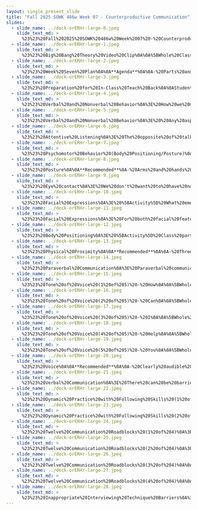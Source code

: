 ```yaml
---
layout: single_present_slide
title: "Fall 2025 SOWK 486w Week 07 - Counterproductive Communication"
slides:
  - slide_name: ../deck-orERHr-large-0.jpeg
    slide_text_md: >
      %23%23%20Fall%202025%20SOWK%20486w%20Week%2007%20-%20Counterproductive%20Communication%0A%0Atitle:%20Fall%202025%20SOWK%20486w%20Week%2007%20-%20Counterproductive%20Communication%0Adate:%2010-06-25%0Alocation:%20Heritage%20University%0Atags:%0A%20%20-%20Heritage%20University%0A%20%20-%20BASW%20Program%0A%20%20-%20SOWK%20486w%0Apresentation_video:%20%3E%0A%20%20%22%22%0Adescription:%20%3E%0A%0AWeek%20seven%20and%20the%20topic%20of%20counterproductive%20communication%20builds%20on%20week%20six,%20which%20generally%20looks%20at%20just%20skills%20related%20to%20communication.%20Communication%20happens%20all%20of%20the%20time,%20and%20through%20both%20verbal%20and%20nonverbal%20patterns.%20As%20social%20workers,%20we%20have%20an%20obligation%20to%20look%20at%20how%20we%20are%20communicating%20and%20make%20an%20attempt%20to%20not%20be%20putting%20up%20barriers%20to%20have%20communication%20flow%20freely.%20The%20agenda%20for%20class%20this%20week%20is%20as%20follows:%0A%0A-%20Parts%20and%20best%20practices%20of%20verbal%20and%20nonverbal%20communication%20%0A-%20Verbal%20communication%0A-%20Barriers%20to%20communication%0A%0ALearning%20objectives%20include:%0A%0A-%20Identify%20and%20describe%20common%20counterproductive%20communication%20patterns%20and%20interviewing%20roadblocks.%0A-%20Evaluate%20and%20apply%20verbal%20and%20nonverbal%20communication%20techniques%20to%20strengthen%20therapeutic%20rapport.%0A-%20Reflect%20on%20how%20implicit%20bias%20and%20personal%20communication%20styles%20influence%20engagement.%0A%0A
  - slide_name: ../deck-orERHr-large-1.jpeg
    slide_text_md: >
      %23%23%20Big%20Bang%20Theory%20Video%20Clip%0A%0A%5BWhole%20Class%20Activity%5D%20Watch%20the%20video%20clip.%0A%0A%3E%20Sheldon%20uses%20some%20counterproductive%20communication%20patterns.%20While,%20with%20the%20relationship%20that%20Sheldon%20has%20with%20Penny,%20he%20seems%20to%20be%20effective.%20Today%20we%20are%20spending%20time%20talking%20about%20some%20of%20the%20what%20not%20to%20do.%0A%0A%0A
  - slide_name: ../deck-orERHr-large-2.jpeg
    slide_text_md: >
      %23%23%20Week%20Seven%20Plan%0A%0A**Agenda**%0A%0A-%20Parts%20and%20best%20practices%20of%20verbal%20and%20nonverbal%20communication%20%0A-%20Verbal%20communication%0A-%20Barriers%20to%20communication%0A%0A**Learning%20objectives**%0A%0A-%20Identify%20and%20describe%20common%20counterproductive%20communication%20patterns%20and%20interviewing%20roadblocks.%0A-%20Evaluate%20and%20apply%20verbal%20and%20nonverbal%20communication%20techniques%20to%20strengthen%20therapeutic%20rapport.%0A-%20Reflect%20on%20how%20implicit%20bias%20and%20personal%20communication%20styles%20influence%20engagement.%0A%0A
  - slide_name: ../deck-orERHr-large-3.jpeg
    slide_text_md: >
      %23%23%20Preparation%20for%20In-Class%20Teach%20Back%0A%0AStudents%20are%20to%20prepare%20to%20share%20information%20and%20have%20a%20discussion%20with%20classmates%20about%20their%20selected%20area.%20Students%20may%20choose%20to%20create%20a%20presentation%20that%20can%20be%20completed%20during%20class.%20The%20goal%20is%20to%20help%20classmates%20know%20how%20to%20assess%20for%20the%20given%20topic%20and%20have%20a%20group%20discussion%20about%20the%20topic.%20%0A%0A-%20Assessing%20Biophysical%20Functioning%20(pp.%20168-172)%0A-%20Assessing%20Cognitive/Perceptual%20Functioning%20(pp.%20172-176)%0A-%20Assessing%20Affective%20Functioning%20(pp.%20176-180)%0A-%20Assessing%20Behavioral%20Functioning%20(pp.%20180-182)%0A-%20Assessing%20Environmental%20System%20(pp.%20182-186)%0A%0AContent%20can%20be%20shared%20through%20providing%20information,%20group%20discussion,%20demonstration.%0A%0A%5BWhole%20Group%20Activity%5D%20Select%20Topics%0A%0AHave%20class%20divide%20into%20five%20groups%20(Potentially%20number%20students%20off).%20%0ARace%20to%20answer%20questions%0A%0A1.%20Tell%20me%20three%20of%20the%20inappropriate%20interviewing%20techniques:%0A%0A%3E%201.%20Stacking%20questions%0A%3E%202.%20Asking%20leading%20questions%0A%3E%203.%20Interrupting%20inappropriately%20or%20excessively%0A%3E%204.%20Dominating%20the%20interaction%0A%3E%205.%20Keeping%20discussion%20focused%20on%20safe%20topics%0A%3E%206.%20Responding%20infrequently%0A%3E%207.%20Parroting%20or%20overusing%20certain%20phrases%20or%20clich%C3%A9s%0A%3E%208.%20Vague%20effusive%20positivity%0A%3E%209.%20Dwelling%20on%20the%20remote%20past%0A%3E%2010.%20Tangential%20exploration%0A%3E%2011.%20Failing%20to%20be%20aware%20of%20implicit%20and%20cognitive%20bias%0A%3E%20(p.%20134)%0A%0A%0A2.%20Tell%20me%20three%20of%20the%20inappropriate%20interviewing%20techniques:%0A%0ATell%20me%20three%20more%0A%0A3.%20What%20is%20one%20verbal%20communication%20behavior%20that%20can%20contributes%20barriers%3F%0A%0A%3E%201.%20Reassuring,%20sympathizing,%20consoling,%20or%20excusing%0A%3E%202.%20Advising%20and%20giving%20suggestions%20or%20solutions%20prematurely%0A%3E%203.%20Using%20sarcasm%20or%20employing%20humor%20that%20is%20distracting%20or%20makes%20light%20of%20clients'%20problems%0A%3E%204.%20Judging,%20criticizing,%20or%20placing%20blame%0A%3E%205.%20Trying%20to%20convince%20the%20client%20about%20the%20right%20point%20of%20view%20through%20logical%20arguments,%20lecturing,%20instructing,%20or%20arguing%0A%3E%206.%20Making%20a%20declaration%20rather%20than%20inviting%20a%20discussion%20about%20options%0A%3E%207.%20Threatening,%20warning,%20or%20counterattacking%0A%3E%20(p.%20129)%0A%0A4.%20What%20is%20one%20verbal%20communication%20behavior%20that%20can%20contributes%20barriers%3F%0A%0ATell%20me%20one%20more%0A%0AGroup%20who%20hasn't%20answered%20is%20last.%0A%0A(Hepworth%20et%20al.,%202023)%0A%0A
  - slide_name: ../deck-orERHr-large-4.jpeg
    slide_text_md: >
      %23%23%20Verbal%20and%20Nonverbal%20Behavior%0A%3E%20How%20we%20manage%20and%20deal%20with%20verbal%20and%20non%20verbal%20behavior%20has%20a%20lot%20to%20do%20with%20how%20we%20are%20able%20to%20communicate.%0A%3E%20%5BDiscussion%5D%20Who%20has%20seen%20Lie%20to%20Me%3F%0A%0A%3E%20%5BActivity%5D%20Watch%20Lie%20to%20Me%20Intro%20video%0A%0A%3E%20Lie%20to%20Me%20is%20not%20actually%20exactly%20accurate,%20but%20there%20is%20some%20truth.%0A%0A*%20Human%20interaction%20and%20communication%20involve%20both%20verbal%20and%20nonverbal%20behavior.%0A*%20Verbal%20behavior%20is%20what%20is%20being%20said.%0A*%20Non%20verbal%20behavior%20is%20communication%20in%20ways%20other%20than%20spoken%20words.%20%20%0A*%20People%20communicate%20by...%0A%09-%20Facial%20expressions%0A%09-%20Hand%20movements%0A%09-%20Eye%20contact%0A%09-%20Sitting%20position%0A%09-%20Proximity%0A*%20Any%20aspect%20of%20a%20person's%20presence%20that%20conveys%20ideas%20or%20information%20without%20being%20spoken%20is%20nonverbal%20communication.%0A%0A
  - slide_name: ../deck-orERHr-large-5.jpeg
    slide_text_md: >
      %23%23%20Verbal%20and%20Nonverbal%20Behavior%0A%3E%20%20Any%20aspect%20of%20a%20person's%20presence%20that%20conveys%20ideas%20or%20information%20without%20being%20spoken%20is%20nonverbal%20communication.%20In%20communication%20in%20general,%20there%20are%20six%20basic%20parts%20of%20communication:%0A%0A1.%20Attentive%20listening%0A2.%20Eye%20contact%0A3.%20Facial%20expressions%0A4.%20Body%20positioning%0A5.%20Paraverbal%0A6.%20Verbal%0A%0A%3E%20As%20we%20think%20about%20these%20verbal%20and%20non%20verbal%20aspects,%20we%20should%20also%20be%20thinking%20about%20this%20threefold%20task:%0A%0A(1)%20to%20assess%20your%20repetitive%20nonverbal%20behaviors%0A(2)%20to%20eliminate%20nonverbal%20styles%20that%20hinder%20effective%20communication%0A(3)%20to%20sustain%20and%20perhaps%20increase%20desirable%20nonverbal%20behaviors%0A%0A
  - slide_name: ../deck-orERHr-large-6.jpeg
    slide_text_md: >
      %23%23%20Attentive%20Listening%0A%3E%20The%20opposite%20of%20talking%20isn't%20listening.%20The%20opposite%20of%20talking%20is%20waiting.%0A%3E%20~%20Fran%20Lebowitz%0A%0A%3E%20Attentive%20listening%20implies%20more%20than%20just%20audio%20reception%20of%20the%20words%20that%20are%20said.%20%20It%20focuses%20on%20comprehending%20%20the%20meaning%20of%20what%20is%20said.%20This%20can%20be%20called%20physical%20attending.%0A%0AIt%20takes%20really%20focusing%20on%20the%20person%20that%20you%20are%20talking%20to.%0A%0A
  - slide_name: ../deck-orERHr-large-7.jpeg
    slide_text_md: >
      %23%23%20Psychomotor%20Behavior%20(Body%20Positioning/Posture)%0A%0A%3E%20Our%20posture%20and%20body%20positioning%20is%20important%20in%20thinking%20about%20is%20one%20way%20that%20we%20provide%20information%20to%20others.%20%20%0A%0AWe%20can%20think%20about%20four%20quadrants:%0A%0A-%20Tension%20vs.%20Relaxed%20Positions%0A-%20Open%20vs.%20Closed%20positions%0A%0A%3E%20When%20working%20with%20clients%20it%20is%20important%20how%20you%20present%20yourself%20nonverbally.%0A%0A%3E%20%5BActivity%5D%20Have%20a%20student%20act%20out%20what%20it%20might%20look%20like%20to%20be%20tense%20vs.%20relaxed.%0A%0A-%20Tension%0A%09*%20Extreme%20tension%20could%20convey%20lack%20of%20confidence%20or%20excessive%20nervousness.%0A%09*%20It%20could%20cause%20distance%20between%20you%20and%20the%20client%20and%20they%20may%20have%20a%20difficult%20time%20feeling%20comfortable%20or%20trusting%20you.%0A-%20Relaxed%0A%09*%20But%20on%20the%20other%20hand%20being%20too%20relaxed%20could%20give%20the%20impression%20that%20you%20do%20not%20care%20much%20about%20what%20happens%0A%09*%20It%20could%20damage%20your%20professional%20credibility.%0A%0A
  - slide_name: ../deck-orERHr-large-8.jpeg
    slide_text_md: >
      %23%23%20Posture%0A%0A**Recommended**%0A-%20Arms%20and%20hands%20moderately%20expressive;%20appropriate%20gestures%0A-%20Body%20leaning%20slightly%20forward;%20attentive%20but%20relaxed%0A%0A**Not%20Recommended**%0A%0A-%20Rigid%20body%20position;%20arms%20tightly%20folded%0A-%20Body%20turned%20at%20an%20angle%20to%20client%0A-%20Fidgeting%20with%20hands%0A-%20Squirming%20or%20rocking%20in%20chair%0A-%20Leaning%20back%20or%20placing%20feet%20on%20desk%0A-%20Hand%20or%20fingers%20over%20mouth%0A-%20Pointing%20finger%20for%20emphasis%0A%0A(Hepworth%20et%20al.,%202023)%0A%0A
  - slide_name: ../deck-orERHr-large-9.jpeg
    slide_text_md: >
      %23%23%20Eye%20contact%0A%3E%20We%20don't%20want%20to%20have%20no%20eye%20contact%20and%20we%20don't%20want%20to%20have%20constant%20eye%20contact.%20We%20want%20to%20have%20moderate%20eye%20contact,%20which%20is%20somewhere%20in%20between%20no%20eye%20contact%20and%20constant%20eye%20contact.%0A%0ANot%20extremes...%0A%0A-%20No%20Eye%20Contact%0A-%20Constant%20Eye%20Contact%0A-%20Moderate%20Eye%20Contact%0A%0AWe%20should%20remember:%0A%0A-%20Purpose:%20Eye%20contact%20is%20important%20in%20establishing%20rapport%20with%20clients.%0A-%20Variability:%20It%20is%20important%20to%20remember%20that%20eye%20contact%20varies%20among%20different%20cultural%20backgrounds.%0A-%20Significance:%0A%20%20*%20The%20inability%20to%20make%20eye%20contact%20could%20mean%20that%20someone%20is%20afraid%20or%20insecure,%20it%20might%20also%20imply%20disinterest%20or%20dishonesty.%0A%20%20*%20On%20the%20other%20hand%20maintaining%20constant%20eye%20contact%20can%20be%20intimidating%20or%20make%20someone%20uncomfortable.%0A%20%20*%20Eye%20contact%20is%20a%20complex%20nonverbal%20behavior.%20it%20can%20be%20intimidating%20or%20make%20someone%20uncomfortable.%0A%0A
  - slide_name: ../deck-orERHr-large-10.jpeg
    slide_text_md: >
      %23%23%20Facial%20Expressions%0A%3E%20%5BActivity%5D%20What%20emotion%20are%20each%20of%20these%20facial%20features%20expressing%3F%0A%0AHave%20each%20image%20and%20have%20students%20try%20to%20guess%0A%0A-%20Like%20everything%20in%20SW,%20It's%20about%20self%20evaluation%0A%20%20*%20Not%20only%20are%20are%20we%20looking%20at%20the%20facial%20features%20or%20affect%20of%20the%20client,%20but%20become%20aware%20of%20our%20own.%0A%20%20*%20Are%20our%20facial%20expressions%20corresponding%20with%20our%20other%20nonverbal%20behavior%20and%20what%20we%20are%20saying%3F%0A-%20Facial%20expressions%20provide%20an%20excellent%20means%20of%20communication.%20%20%0A-%20Facial%20expressions%20can%20be%20used%20to%20reinforce%20what%20is%20said%20verbally%20and%20emphasize%20the%20fact%20that%20you%20mean%20what%20you%20say.%0A-%20We%20need%20to%20be%20concerned%20about%20if%20we%20have%20incongruence%20and%20leakage%20(e.g.%20feelings%20about%20client%20leaked%20out)%0A%0AImages%20from%20(Mizgajski%20%26%20Morzy,%202019)%0A%0A%3Cdiv%20style%3D%22text-align:%20center%22%20markdown%3D%221%22%3E%0AReference%0A%3C/div%3E%0A%3Cdiv%20style%3D%22margin:%200%200%200%202em;%20text-indent:%20-2em;%22%20markdown%3D%221%22%3E%0A%0AMizgajski,%20J.,%20%26%20Morzy,%20M.%20(2019).%20Affective%20recommender%20systems%20in%20online%20news%20industry:%20how%20emotions%20influence%20reading%20choices.%20_User%20Modeling%20and%20User-Adapted%20Interaction,%2029_(2),%20345-379.%20%3Chttps://doi.org/10.1007/s11257-018-9213-x%3E%0A%0A%3C/div%3E%0A%0A
  - slide_name: ../deck-orERHr-large-11.jpeg
    slide_text_md: >
      %23%23%20Facial%20Expressions%0A%3E%20For%20both%20facial%20features%20and%20eye%20contact%20the%20following%20are%20the%20recommendations%20based%20in%20the%20Hepworth%20et%20al.%20(2023)%20text.%0A%0A**Recommended**%0A%0A-%20Direct%20eye%20contact%20(except%20when%20culturally%20proscribed)%0A-%20Warmth%20and%20concern%20reflected%20in%20facial%20expression%0A-%20Eyes%20at%20same%20level%20as%20client's%0A-%20Appropriately%20varied%20and%20animated%20facial%20expressions%0A-%20Mouth%20relaxed;%20occasional%20smiles%0A%0A**Not%20Recommended**%0A%0A-%20Avoidance%20of%20eye%20contact%0A-%20Staring%20or%20fixating%20on%20person%20or%20object%0A-%20Lifting%20eyebrow%20critically%0A-%20Eye%20level%20higher%20or%20lower%20than%20client's%0A-%20Nodding%20head%20excessively%0A-%20Yawning%0A-%20Frozen%20or%20rigid%20facial%20expressions%0A-%20Inappropriate%20slight%20smile%0A-%20Pursing%20or%20biting%20lips%0A%0A(Hepworth%20et%20al.,%202023)%0A%0A%0A
  - slide_name: ../deck-orERHr-large-12.jpeg
    slide_text_md: >
      %23%23%20Body%20Positioning%0A%3E%20%5BActivity%5D%20Class%20participant%20to%20demonstrate%20space.%20(Clinicians%20should%20be%20at%20the%20closer%20end%20of%20social)%0A%0A*%20Distance%0A%09-%20The%20use%20of%20personal%20space%20or%20distance%20between%20you%20and%20the%20client%20is%20a%20part%20of%20body%20positioning.%0A%0A
  - slide_name: ../deck-orERHr-large-13.jpeg
    slide_text_md: >
      %23%23%20Physical%20Proximity%0A%0A**Recommended**%0A%0A-%20Three%20to%20five%20feet%20between%20chairs%0A%0A**Not%20recommended**%0A%0A-%20Excessive%20closeness%20or%20distance%0A-%20Talking%20across%20desk%20or%20other%20barrier%0A%0A(Hepworth%20et%20al.,%202023)%0A%0A%0A
  - slide_name: ../deck-orERHr-large-14.jpeg
    slide_text_md: >
      %23%23%20Paraverbal%20Communication%0A%3E%20Paraverbal%20communication%20is%20the%20how%20we%20say%20the%20things%20we%20say,%20not%20the%20words%20we%20use.%0A%0A%3E%20%5BDiscussion%5D%20What%20is%20each%0A%0A-%20Tone%0A-%20Volume%0A-%20Cadence%0A%0A
  - slide_name: ../deck-orERHr-large-15.jpeg
    slide_text_md: >
      %23%23%20Tone%20of%20Voice%20(1%20of%205)%20-%20How%0A%0A%5BWhole%20Class%20Activity%5D%20Have%20students%20go%20around%20and%20put%20emphasis%20on%20different%20words%20in%20the%20sentence%20%22how%20can%20I%20help%20you.%22%0A%0AEmphasis%20on%20%22how%22%0A%0A
  - slide_name: ../deck-orERHr-large-16.jpeg
    slide_text_md: >
      %23%23%20Tone%20of%20Voice%20(2%20of%205)%20-%20Can%0A%0A%5BWhole%20Class%20Activity%5D%20Have%20students%20go%20around%20and%20put%20emphasis%20on%20different%20words%20in%20the%20sentence%20%22how%20can%20I%20help%20you.%22%0A%0AEmphasis%20on%20%22can%22%0A%0A
  - slide_name: ../deck-orERHr-large-17.jpeg
    slide_text_md: >
      %23%23%20Tone%20of%20Voice%20(3%20of%205)%20-%20I%0A%0A%5BWhole%20Class%20Activity%5D%20Have%20students%20go%20around%20and%20put%20emphasis%20on%20different%20words%20in%20the%20sentence%20%22how%20can%20I%20help%20you.%22%0A%0AEmphasis%20on%20%22I%22%0A%0A
  - slide_name: ../deck-orERHr-large-18.jpeg
    slide_text_md: >
      %23%23%20Tone%20of%20Voice%20(4%20of%205)%20-%20Help%0A%0A%5BWhole%20Class%20Activity%5D%20Have%20students%20go%20around%20and%20put%20emphasis%20on%20different%20words%20in%20the%20sentence%20%22how%20can%20I%20help%20you.%22%0A%0AEmphasis%20on%20%22help%22%0A%0A
  - slide_name: ../deck-orERHr-large-19.jpeg
    slide_text_md: >
      %23%23%20Tone%20of%20Voice%20(5%20of%205)%20-%20You%0A%0A%5BWhole%20Class%20Activity%5D%20Have%20students%20go%20around%20and%20put%20emphasis%20on%20different%20words%20in%20the%20sentence%20%22how%20can%20I%20help%20you.%22%0A%0AEmphasis%20on%20%22you%22%0A%0A%0A
  - slide_name: ../deck-orERHr-large-20.jpeg
    slide_text_md: >
      %23%23%20Voice%0A%0A**Recommended**%0A%0A-%20Clearly%20audible%20but%20not%20loud%0A-%20Warmth%20in%20tone%20of%20voice%0A-%20Voice%20modulated%20to%20reflect%20nuances%20of%20feeling%20and%20emotional%20tone%20of%20client%20messages%0A-%20Moderate%20speech%20tempo%0A%0A**Not%20Recommended**%0A%0A-%20Mumbling%20or%20speaking%20inaudibly%0A-%20Monotonic%20voice%0A-%20Halting%20speech%0A-%20Frequent%20grammatical%20errors%0A-%20Prolonged%20silences%0A-%20Excessively%20animated%20speech%0A-%20Slow,%20rapid,%20or%20staccato%20speech%0A-%20Nervous%20laughter%0A-%20Consistent%20clearing%20of%20throat%0A-%20Speaking%20loudly%0A%0A(Hepworth%20et%20al.,%202023)%0A%0A
  - slide_name: ../deck-orERHr-large-21.jpeg
    slide_text_md: >
      %23%23%20Verbal%20Communication%0A%3E%20There%20can%20be%20barriers%20to%20verbal%20communication%20through%20the%20messages%20we%20try%20to%20send%20in%20our%20verbal%20communication.%0A%0A%3E%20Every%20time%20we%20communicate%20a%20message%20with%20another%20person%20or%20group%20of%20people,%20there%20is%20an%20intent%20and%20an%20impact.%20At%20both%20of%20these%20levels,%20there%20can%20be%20barriers.%0A%0A*%20Message%0A%0A*%20Barriers%20in%20...%0A*%20Intent%0A*%20Impact%0A%0A*%20In%20Intent%0A%20%20%20%20-%20The%20client%20may%20be%20using%20words,%20phrases,%20or%20concepts%20that%20are%20not%20clear%20to%20you.%0A%20%20%20%20-%20The%20client%20may%20be%20saying%20something%20vague,%20and%20their%20intent%20is%20not%20what%20you%20interpret.%0A*%20In%20Environment%0A%20%20%20%20-%20Thinking%20what%20your%20going%20to%20say%20next%0A%20%20%20%20-%20Phones%20ringing%0A%20%20%20%20-%20Home%20visits%0A%20%20%20%20-%20Children%0A*%20In%20Impact%0A%20%20%20%20-%20Concerns%20regarding%20crisis%0A%20%20%20%20-%20Personal%20problems%0A%20%20%20%20-%20Biases%0A%0A(Kirst-Ashman%20and%20Hull,%202015)%0A%0A%3Cdiv%20style%3D%22text-align:%20center%22%20markdown%3D%221%22%3E%0AReference%0A%3C/div%3E%0A%3Cdiv%20style%3D%22margin:%200%200%200%202em;%20text-indent:%20-2em;%22%20markdown%3D%221%22%3E%0A%0AKirst-Ashman,%20K.%20K.,%20%26%20Hull,%20G.%20H.%20(2015).%20_Understanding%20Generalist%20Practice_%20(7th%20ed.).%20Cengage%20Learning.%20%0A%0A%3C/div%3E%0A%0A
  - slide_name: ../deck-orERHr-large-22.jpeg
    slide_text_md: >
      %23%23%20Dynamic%20Practice%20with%20Following%20Skills%20(1%20of%202)%20-%20Scenario%202%0A%0A%3E%20We%20ran%20out%20of%20time.%20Be%20thinking%20about%20your%20following%20skills%20and%20your%20verbal%20communication%20in%20this%20activity.%0A%0A%5BSmall%20Group%20Activity%5D%20Engage%20in%20dynamic%20practice%20activity.%0A%0AMake%20sure%20to%20consider%20the%20beginning,%20middle,%20and%20end%20activities.%20%0A%0A**Scenario**:%20You%20were%20referred%20to%20domestic%20violence%20services%20by%20a%20friend%20who%20is%20concerned%20about%20the%20behaviors%20that%20your%20significant%20other%20has%20been%20engaging%20in%20and%20is%20hoping%20that%20you%20will%20seek%20further%20help.%20You%20feel%20conflicted,%20%20acknowledging%20that%20there%20is%20some%20violence,%20but%20feel%20that%20marriage%20is%20sacred,%20that%20you%20should%20be%20loyal,%20and%20that%20things%20will%20just%20work%20out.%0A%0A%0A
  - slide_name: ../deck-orERHr-large-23.jpeg
    slide_text_md: >
      %23%23%20Dynamic%20Practice%20with%20Following%20Skills%20(2%20of%202)%20-%20Scenario%203%0A%0A%5BSmall%20Group%20Activity%5D%20Engage%20in%20dynamic%20practice%20activity.%0A%0AMake%20sure%20to%20consider%20the%20beginning,%20middle,%20and%20end%20activities.%20%0A%0A**Scenario**:%20You%20have%20been%20homeless%20for%20the%20last%20few%20months%20after%20a%20relationship%20ended.%20You%20have%20been%20couch%20surfing%20and%20staying%20with%20various%20friends.%20You%20are%20seeing%20a%20therapist%20and%20they%20referred%20you%20to%20case%20manager%20to%20help%20find%20options%20around%20housing%20and%20to%20practice%20working%20on%20some%20coping%20skills.%0A%0A
  - slide_name: ../deck-orERHr-large-24.jpeg
    slide_text_md: >
      %23%23%20Twelve%20Communication%20Roadblocks%20(1%20of%204)%0A%3E%20Communication%20is%20one%20area%20of%20constant%20and%20incremental%20improvement%20for%20everybody.%20I%20had%20an%20interesting%20experience%20when%20I%20was%20living%20in%20South%20America.%20%20I%20had%20gone%20down%20to%20Lima%20to%20get%20my%20camera%20fixed,%20and%20on%20my%20bus%20ride%20I%20ran%20into%20some%20problems.%0A%0A%3E%20Story%20about%20trip%20from%20Lima%20to%20Cusco%0A%0A-%20From%2021%20hours%20to%2036%20hours%0A-%20Protest%20about%20governmental%20officials%20in%20province%0A-%20People%20blocking%20the%20road,%20throwing%20rocks,%20and%20painting%20vehicles%0A%0A%3E%20Generally%20our%20clients%20don't%20throw%20rocks%20at%20us,%20but%20our%20communication,%20rapport,%20and%20ability%20to%20work%20with%20our%20clients%20will%20be%20improved%20when%20we%20reduce%20our%20roadblocks%20to%20effective%20communication.%0A%0A
  - slide_name: ../deck-orERHr-large-25.jpeg
    slide_text_md: >
      %23%23%20Twelve%20Communication%20Roadblocks%20(2%20of%204)%0A%3E%20While%20Hepworth%20lays%20out%207%20different%20road%20blocks,%20Gordon%20(2003)%20describes%2012%20different%20ones.%20They%20are%20all%20incorporated%20in%20parts%20of%20the%20the%20ones%20described%20by%20the%20book.%20I%20wanted%20to%20spend%20some%20time%20discussing%20these.%0A%0A%3E%20%5BWhole%20Class%20Activity%5D%20Discuss%20what%20each%20roadblock%20might%20look%20like%20in%20communication.%20%0A%0A1.%20Ordering,%20directing,%20commanding%0A2.%20Warning,%20admonishing,%20threatening%0A3.%20Exhorting,%20moralizing,%20preaching%0A4.%20Advising%20and%20giving%20solutions%20or%20suggestions%0A5.%20Lecturing,%20teaching,%20giving%20logical%20arguments%0A6.%20Judging,%20criticizing,%20disagreeing,%20blaming%0A%0A(Gordon,%202003)%0A%0A-%3E%20For%20information%20sake,%20the%207%20roadblocks%20described%20by%20Hepworth%0A1.%20Reassuring,%20sympathizing,%20consoling,%20or%20excusing%0A2.%20Advising%20and%20giving%20suggestions%20or%20solutions%20prematurely%0A3.%20Using%20sarcasm%20or%20employing%20humor%20that%20is%20distracting%20or%20makes%20light%20of%20clients%E2%80%99%20problems%0A4.%20Judging,%20criticizing,%20or%20placing%20blame%0A5.%20Trying%20to%20convince%20the%20client%20about%20the%20right%20point%20of%20view%20through%20logical%20arguments,%20lecturing,%20instructing,%20or%20arguing%0A6.%20Analyzing,%20diagnosing,%20or%20making%20glib%20or%20dogmatic%20interpretations%0A7.%20Threatening,%20warning,%20or%20counterattacking%0A%0A%3Cdiv%20style%3D%22text-align:%20center%22%20markdown%3D%221%22%3E%0AReference%0A%3C/div%3E%0A%3Cdiv%20style%3D%22margin:%200%200%200%202em;%20text-indent:%20-2em;%22%20markdown%3D%221%22%3E%0A%0AGordon,%20T%20(2003)%20_Teacher%20effectiveness%20training_.%20First%20Revised%20Edition.%20New%20York:%20Three%20Rivers%20Press%0A%0A%3C/div%3E%0A%0A
  - slide_name: ../deck-orERHr-large-26.jpeg
    slide_text_md: >
      %23%23%20Twelve%20Communication%20Roadblocks%20(3%20of%204)%0A%0A7.%20Praising,%20agreeing%0A8.%20Name%20calling,%20ridiculing,%20shaming%0A9.%20Interpreting,%20analyzing,%20diagnosing%0A10.%20Reassuring,%20sympathizing,%20consoling,%20supporting%0A11.%20Probing,%20questioning,%20interrogating%0A12.%20Withdrawing,%20distracting,%20humoring,%20diverting%0A%0A%3E%20%5BDiscussion%5D%20Do%20we%20ever%20do%20any%20of%20these%3F%0A%0A
  - slide_name: ../deck-orERHr-large-27.jpeg
    slide_text_md: >
      %23%23%20Twelve%20Communication%20Roadblocks%20(4%20of%204)%0A%0A%5BSmall%20Group%20Activity%5D%20Talk%20with%20a%20partner%20about%20how%20you%20sometimes%20fall%20into%20counter%20productive%20communication%20patters.%20You%20do%20not%20need%20to%20be%20overly%20personal,%20but%20it%20is%20helpful%20for%20everybody%20to%20recognize%20that%20we%20can%20improve%20our%20communication%20patterns.%20Please%20consider%20sharing%20any%20of%20the%20following,%20you%20do%20not%20have%20to%20go%20though%20all%20of%20the%20points:%0A%0A-%20What%20counterproductive%20communication%20pattern%20you%20do%0A-%20How%20have%20you%20seen%20counterproductive%20communication%20impact%20a%20conversation%0A-%20A%20personal%20story%20about%20counterproductive%20communication%20in%20your%20life%0A-%20A%20way%20that%20you%20try%20to%20use%20positive%20communication%20patters%20in%20your%20life%0A%0A%0A
  - slide_name: ../deck-orERHr-large-28.jpeg
    slide_text_md: >
      %23%23%20Inappropriate%20Interviewing%20Technique%20Barriers%0A%3E%20The%20following%20is%20a%20list%20of%20inappropriate%20interviewing%20techniques...%0A%0A%5BWhole%20Class%20Activity%5D%20Break%20up%20into%20groups%20of%20three%20or%204,%20look%20at%20this%20list%20and%202%20or%20three%20of%20barriers...%20and%20plan%20a%20way%20to%20demonstrate%20or%20show%20this.%0A%0A%3E%20See%20p.%20135%20in%20book%0A%0A_%20Stacking%20questions%0A_%20Asking%20leading%20questions%0A_%20Interrupting%20inappropriately%20or%20excessively%0A_%20Dominating%20the%20interaction%0A_%20Keeping%20discussion%20focused%20on%20safe%20topics%0A_%20Responding%20infrequently%0A_%20Parroting%20or%20overusing%20certain%20phrases%20or%20clich%C3%A9s%0A_%20Vague%20effusive%20positivity%0A_%20Dwelling%20on%20the%20remote%20past%0A_%20Tangential%20exploration%0A_%20Failing%20to%20be%20aware%20of%20implicit%20and%20cognitive%20bias%0A%0A(Hepworth%20et%20al.,%202023)%0A
---
```

